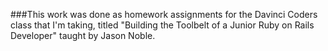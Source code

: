 ###This work was done as homework assignments for the Davinci Coders class that I'm taking, titled "Building the Toolbelt of a Junior Ruby on Rails Developer" taught by Jason Noble.
